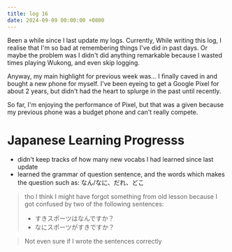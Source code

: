 ```yaml
---
title: log 16
date: 2024-09-09 00:00:00 +0800
---
```

Been a while since I last update my logs. Currently, While writing this log, I realise that I'm so bad at remembering things I've did in past days. Or maybe the problem was I didn't did anything remarkable because I wasted times playing Wukong, and even skip logging. 

Anyway, my main highlight for previous week was... I finally caved in and bought a new phone for myself. I've been eyeing to get a Google Pixel for about 2 years, but didn't had the heart to splurge in the past until recently.

So far, I'm enjoying the performance of Pixel, but that was a given because my previous phone was a budget phone and can't really compete.

# Japanese Learning Progresss
- didn't keep tracks of how many new vocabs I had learned since last update
- learned the grammar of question sentence, and the words which makes the question such as: なん/なに、だれ、どこ

> tho I think I might have forgot something from old lesson because I got confused by two of the following sentences:
> - すきスポーツはなんですか？
> - なにスポーツがすきですか？

> Not even sure if I wrote the sentences correctly